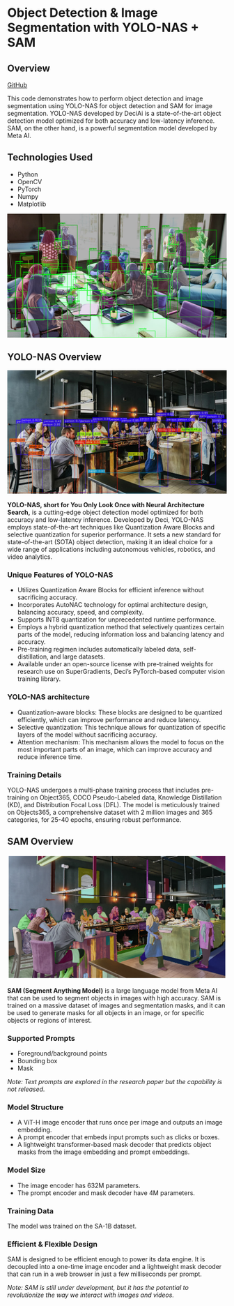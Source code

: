# Object Detection & Image Segmentation with YOLO-NAS + SAM

## Overview

[GitHub](https://github.com/JacobJ215/YOLO-NAS-SAM/)


This code demonstrates how to perform object detection and image segmentation using YOLO-NAS for object detection and SAM for image segmentation. YOLO-NAS developed by DeciAi is a state-of-the-art object detection model optimized for both accuracy and low-latency inference. SAM, on the other hand, is a powerful segmentation model developed by Meta AI.

## Technologies Used
- Python
- OpenCV
- PyTorch
- Numpy
- Matplotlib

![](./output/prediction2.png)

## YOLO-NAS Overview


![](./output/rest_pred.png)

**YOLO-NAS, short for You Only Look Once with Neural Architecture Search,** is a cutting-edge object detection model optimized for both accuracy and low-latency inference. Developed by Deci, YOLO-NAS employs state-of-the-art techniques like Quantization Aware Blocks and selective quantization for superior performance. It sets a new standard for state-of-the-art (SOTA) object detection, making it an ideal choice for a wide range of applications including autonomous vehicles, robotics, and video analytics.

### Unique Features of YOLO-NAS
- Utilizes Quantization Aware Blocks for efficient inference without sacrificing accuracy.
- Incorporates AutoNAC technology for optimal architecture design, balancing accuracy, speed, and complexity.
- Supports INT8 quantization for unprecedented runtime performance.
- Employs a hybrid quantization method that selectively quantizes certain parts of the model, reducing information loss and balancing latency and accuracy.
- Pre-training regimen includes automatically labeled data, self-distillation, and large datasets.
- Available under an open-source license with pre-trained weights for research use on SuperGradients, Deci’s PyTorch-based computer vision training library.

### YOLO-NAS architecture 
- Quantization-aware blocks: These blocks are designed to be quantized efficiently, which can improve performance and reduce latency.
- Selective quantization: This technique allows for quantization of specific layers of the model without sacrificing accuracy.
- Attention mechanism: This mechanism allows the model to focus on the most important parts of an image, which can improve accuracy and reduce inference time.

### Training Details
YOLO-NAS undergoes a multi-phase training process that includes pre-training on Object365, COCO Pseudo-Labeled data, Knowledge Distillation (KD), and Distribution Focal Loss (DFL). The model is meticulously trained on Objects365, a comprehensive dataset with 2 million images and 365 categories, for 25-40 epochs, ensuring robust performance.

## SAM Overview

![](./output/sam.png)

**SAM (Segment Anything Model)** is a large language model from Meta AI that can be used to segment objects in images with high accuracy. SAM is trained on a massive dataset of images and segmentation masks, and it can be used to generate masks for all objects in an image, or for specific objects or regions of interest.

### Supported Prompts
- Foreground/background points
- Bounding box
- Mask

*Note: Text prompts are explored in the research paper but the capability is not released.*

### Model Structure
- A ViT-H image encoder that runs once per image and outputs an image embedding.
- A prompt encoder that embeds input prompts such as clicks or boxes.
- A lightweight transformer-based mask decoder that predicts object masks from the image embedding and prompt embeddings.

### Model Size
- The image encoder has 632M parameters.
- The prompt encoder and mask decoder have 4M parameters.

### Training Data
The model was trained on the SA-1B dataset.

### Efficient & Flexible Design
SAM is designed to be efficient enough to power its data engine. It is decoupled into a one-time image encoder and a lightweight mask decoder that can run in a web browser in just a few milliseconds per prompt.

*Note: SAM is still under development, but it has the potential to revolutionize the way we interact with images and videos.*
